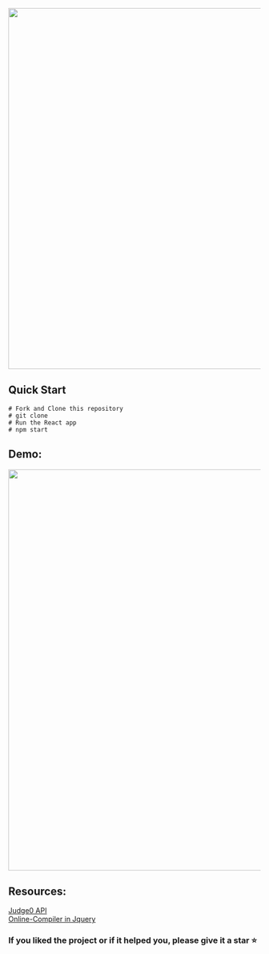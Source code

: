 <p align="center">
<img src ="https://i.imgur.com/kL84RTB.jpg" width=720 >
</p>

## Quick Start


```
# Fork and Clone this repository
# git clone 
# Run the React app
# npm start
```
 
  
## Demo:
<p align="center">
<img src="https://i.imgur.com/BQUvi6z.png" width="800">
</p>

## Resources:
[Judge0 API](https://api.judge0.com/)
<br />
[Online-Compiler in Jquery](https://github.com/hermanzdosilovic/online-compiler)


 ### If you liked the project or if it helped you, please give it a star ⭐
